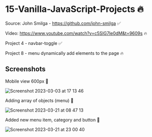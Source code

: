 # 15-Vanilla-JavaScript-Projects 🔥

Source: John Smilga - https://github.com/john-smilga ✅

Video: https://www.youtube.com/watch?v=c5SIG7Ie0dM&t=9609s 🔥 

Project 4 - navbar-toggle  ✅

Project 8 - menu dynamically add elements to the page 🔥
  
## Screenshots 

Mobile view 600px 📲

![Screenshot 2023-03-03 at 17 13 46](https://user-images.githubusercontent.com/125808990/222785466-04ea4d10-892e-4331-b58f-39396fe61dba.png)

Adding array of objects (menu) 🤖

![Screenshot 2023-03-21 at 08 47 13](https://user-images.githubusercontent.com/125808990/226768395-7111bb86-ad0c-4453-8c1e-d97ce9ad46de.png)

Added new menu item, category and button 🤖

![Screenshot 2023-03-21 at 23 00 40](https://user-images.githubusercontent.com/125808990/226769487-51e18510-c672-424d-89f3-a8dbffc65b2d.png)

